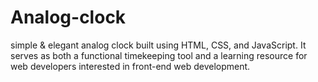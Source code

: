 # Analog-clock
simple &amp; elegant analog clock built using HTML, CSS, and JavaScript. It serves as both a functional timekeeping tool and a learning resource for web developers interested in front-end web development.
